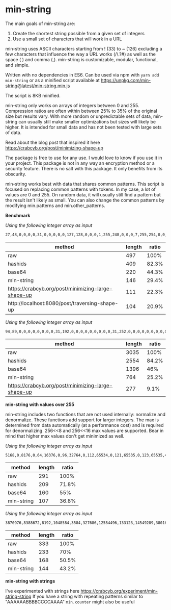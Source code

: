 # min-string

The main goals of min-string are:
1. Create the shortest string possible from a given set of integers
2. Use a small set of characters that will work in a URL

min-string uses ASCII characters starting from ! (33) to ~ (126) excluding a few characters that influence the way a URL works (/\\.?#) as well as the space ( ) and comma (,). min-string is customizable, modular, functional, and simple.

Written with no dependencies in ES6. Can be used via npm with `yarn add min-string` or as a minified script available at https://unpkg.com/min-string@latest/min-string.min.js

The script is 8KB minified.

min-string only works on arrays of integers between 0 and 255. Compression ratios are often within between 25% to 35% of the original size but results vary. With more random or unpredictable sets of data, min-string can usually still make smaller optimizations but sizes will likely be higher. It is intended for small data and has not been tested with large sets of data.

Read about the blog post that inspired it here https://crabcyb.org/post/minimizing-shape-up

The package is free to use for any use. I would love to know if you use it in your project.
This package is not in any way an encryption method or a security feature. There is no salt with this package. It only benefits from its obscurity.

min-string works best with data that shares common patterns. This script is focused on replacing common patterns with tokens. In my case, a lot of values are 0 and 255. On random data, it will usually still find a pattern but the result isn't likely as small. You can also change the common patterns by modifying min.patterns and min.other_patterns.

**Benchmark**

*Using the following integer array as input*

```
27,48,0,0,0,0,31,0,0,0,0,0,127,128,0,0,0,1,255,248,0,0,0,7,255,254,0,0,0,31,255,255,0,0,0,127,255,255,0,0,0,255,255,255,0,0,127,255,255,255,0,0,255,255,255,254,0,1,255,255,255,252,12,3,255,255,255,224,19,127,255,255,252,0,33,255,255,255,254,0,65,255,255,255,254,0,129,255,255,255,254,0,15,255,255,255,254,0,8,127,255,255,255,0,16,127,255,255,255,0,16,62,127,255,255,0,32,29,191,255,254,128,32,9,111,128,204,64,0,1,107,0,102,0,0,2,98,0,35,0,0,4,70,0,33,0,0,0,132,0,16,128,0,1,8,0,0,128,0,0,8,0,0,64
```

| method | length | ratio |
| --- | --- | --- |
| raw | 497 | 100% |
| hashids | 409 | 82.3% |
| base64 | 220 | 44.3% |
| min-string | 146 | 29.4% |
| https://crabcyb.org/post/minimizing-large-shape-up | 111 | 22.3% |
| http://localhost:8080/post/traversing-shape-up | 104 | 20.9% |

*Using the following integer array as input*

```
94,89,0,0,0,0,0,0,0,0,31,192,0,0,0,0,0,0,0,0,0,31,252,0,0,0,0,0,0,0,0,0,31,255,128,0,0,0,0,0,0,0,0,31,255,224,0,0,0,0,0,0,0,0,15,255,240,0,0,0,0,0,0,0,0,15,255,248,0,0,0,0,0,0,0,0,7,255,254,0,0,0,0,0,0,0,0,7,255,255,128,0,0,0,0,0,0,0,3,255,255,240,0,0,0,0,0,0,0,1,255,255,254,0,0,0,0,0,0,0,1,255,255,255,128,0,0,0,0,0,0,0,255,255,255,240,0,0,0,0,0,0,0,127,255,255,248,0,0,0,0,0,0,0,63,255,255,252,0,0,0,0,0,0,0,63,255,255,254,0,0,0,0,0,0,0,31,255,255,254,0,0,0,0,0,0,0,15,255,255,252,0,0,0,0,0,0,0,15,255,240,0,0,0,0,0,0,0,0,7,255,248,0,0,0,0,0,0,0,0,7,255,252,0,15,128,0,0,0,0,0,7,255,254,0,3,192,0,0,0,0,0,7,255,255,0,0,248,0,0,0,0,0,7,255,255,128,0,62,0,0,0,0,0,15,255,255,192,0,7,128,0,0,0,0,63,255,255,240,0,1,240,63,254,0,7,255,255,255,248,0,0,124,127,255,255,255,255,255,255,252,0,0,31,255,255,255,255,255,255,255,254,0,0,7,255,255,255,255,255,255,255,254,0,0,3,255,255,255,255,255,255,255,255,0,0,0,255,255,255,255,255,255,255,255,128,0,0,127,255,255,255,255,255,255,255,192,0,0,63,255,255,255,255,255,255,255,224,0,0,31,255,255,255,255,255,255,255,240,0,0,15,255,255,255,255,255,255,255,252,0,0,7,255,255,255,255,255,255,255,254,0,0,7,255,255,255,255,255,255,255,255,0,0,3,255,255,255,255,255,255,255,255,128,0,1,255,255,255,255,255,255,255,255,192,0,1,255,255,255,255,255,255,255,255,224,0,0,255,255,255,255,255,255,255,255,240,0,0,127,255,255,255,255,255,255,255,248,0,0,63,255,255,255,255,255,255,255,252,0,0,31,255,255,255,255,255,255,255,254,0,0,15,255,255,255,255,255,255,255,255,0,0,7,255,255,255,255,255,255,255,255,128,0,3,255,255,240,63,255,255,255,255,224,0,1,255,255,240,0,255,255,255,255,224,0,0,255,255,248,0,15,255,255,255,240,0,0,127,255,252,0,1,255,255,255,248,0,0,63,255,254,0,0,127,255,255,252,0,0,31,255,255,0,0,3,255,255,252,0,0,15,255,255,128,0,0,31,255,254,0,0,7,255,255,128,0,0,3,255,255,0,0,3,255,255,224,0,0,1,255,255,128,0,1,255,255,224,0,0,0,255,255,192,0,0,255,255,240,0,0,0,127,255,192,0,0,127,255,248,0,0,0,127,255,224,0,0,63,255,252,0,0,0,63,255,240,0,0,31,255,254,0,0,0,15,255,248,0,0,31,255,254,0,0,0,7,253,252,0,0,15,255,255,0,0,0,1,254,254,0,0,7,255,255,0,0,0,0,255,127,0,0,7,255,255,0,0,0,0,127,191,128,0,3,255,255,0,0,0,0,31,207,192,0,3,254,255,0,0,0,0,15,231,224,0,1,254,255,0,0,0,0,7,243,240,0,1,254,127,0,0,0,0,3,249,248,0,0,254,127,0,0,0,0,0,252,252,0,1,254,63,0,0,0,0,0,126,62,0,0,254,63,128,0,0,0,0,63,31,0,0,126,31,128,0,0,0,0,31,143,128,0,255,15,192,0,0,0,0,7,199,192,0,127,7,224,0,0,0,0,3,243,240,0,63,1,224,0,0,0,0,1,249,248,0,31,128,240,0,0,0,0,0,252,252,0,15,128,120,0,0,0,0,0,126,126,0,7,192,60,0,0,0,0,0,31,159,0,3,224,30,0,0,0,0,0,15,207,128,1,240,15,0,0,0,0,0,7,231,192,0,248,7,128,0,0,0,0,3,243,224,0,56,3,192,0,0,0,0,1,249,240,0,30,0,224,0,0,0,0,1,252,248,0,14,0,255,0,0,0,0,0,126,60,0,7,0,63,192,0,0,0,0,31,30,0,3,192,15,224,0,0,0,0,15,143,0,1,224,7,248,0,0,0,0,7,199,240,0,240,0,0,0,0,0,0,1,227,254,0,120,0,0,0,0,0,0,0,241,255,0,60,0,0,0,0,0,0,0,124,127,192,31,192,0,0,0,0,0,0,63,227,192,15,240,0,0,0,0,0,0,31,240,0,1,252,0,0,0,0,0,0,15,248,0,0,126,0,0,0,0,0,0,1,252,0
```

| method | length | ratio |
| --- | --- | --- |
| raw | 3035 | 100% |
| hashids | 2554 | 84.2% |
| base64 | 1396 | 46% |
| min-string | 764 | 25.2% |
| https://crabcyb.org/post/minimizing-large-shape-up | 277 | 9.1% |

**min-string with values over 255**

min-string includes two functions that are not used internally: normalize and denormalize. These functions add support for larger integers. The max is determined from data automatically (at a performance cost) and is required for denormalizing. 256<<8 and 256<<16 max values are supported. Bear in mind that higher max values don't get minimized as well.


*Using the following integer array as input*

```
5168,0,8176,0,64,16376,0,96,32764,0,112,65534,0,121,65535,0,123,65535,49153,15487,65535,61446,32767,65535,63516,33791,65535,65528,1023,65535,65520,1023,65535,65504,18431,65535,65408,16383,65535,63488,8191,65534,0,8191,65535,0,8115,65087,32768,7939,40507,32768,3,36411,32768,7,7795,32768,15,7
```

| method | length | ratio |
| --- | --- | --- |
| raw | 291 | 100% |
| hashids | 209 | 71.8% |
| base64 | 160 | 55% |
| min-string | 107 | 36.8% |


*Using the following integer array as input*

```
3870976,8388672,8192,1048584,3584,327686,12584496,133123,14549289,38016,4866085,2113272,1397770,11142485,174721,5587114,10507600,2795541,5507754,349442,11174229,4237984,5591082,11015508,698885,5571242,8475968,11182165,5253800,1397770,11142485,174721,5587114,10507600,2861077,5511851,2088906,11183445,5417641,5592234,11206655,13281919
```

| method | length | ratio |
| --- | --- | --- |
| raw | 333 | 100% |
| hashids | 233 | 70% |
| base64 | 168 | 50.5% |
| min-string | 144 | 43.2% |


**min-string with strings**

I've experimented with strings here https://crabcyb.org/experiment/min-string-string
If you have a string with repeating patterns similar to "AAAAAABBBBCCCCAAAA" `min.counter` might also be useful
